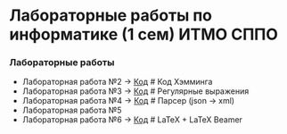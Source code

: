 # Лабораторные работы по информатике (1 сем) ИТМО СППО

### Лабораторные работы

- Лабораторная работа №2 -> [Код](/Lab2)    # Код Хэмминга
- Лабораторная работа №3 -> [Код](/Lab3/)   # Регулярные выражения
- Лабораторная работа №4 -> [Код](/Lab4/)   # Парсер (json -> xml)
- Лабораторная работа №5
- Лабораторная работа №6 -> [Код](/Lab6/)   # LaTeX + LaTeX Beamer
